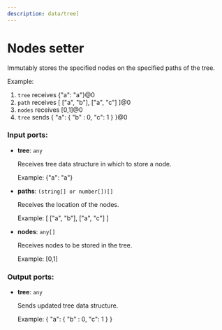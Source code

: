 ```yaml
---
description: data/tree]
---
```


# Nodes setter

Immutably stores the specified nodes on the specified paths of the tree.

Example:
1. `tree` receives 
{"a": "a"}@0
2. `path` receives
[
  ["a", "b"],
  ["a", "c"]
]@0
3. `nodes` receives
[0,1]@0
4. `tree` sends
{
  "a": {
     "b" : 0,
     "c": 1
  }
}@0

### Input ports:

* __tree__: `any`

    Receives tree data structure in which to store a node.
    
    Example:
    {"a": "a"}


* __paths__: `(string[] or number[])[]`

    Receives the location of the nodes.
    
    Example:
    [
      ["a", "b"],
      ["a", "c"]
    ]


* __nodes__: `any[]`

    Receives nodes to be stored in the tree.
    
    Example:
    [0,1]

### Output ports:

* __tree__: `any`

    Sends updated tree data structure.
    
    Example:
    {
      "a": {
         "b" : 0,
         "c": 1
      }
    }

